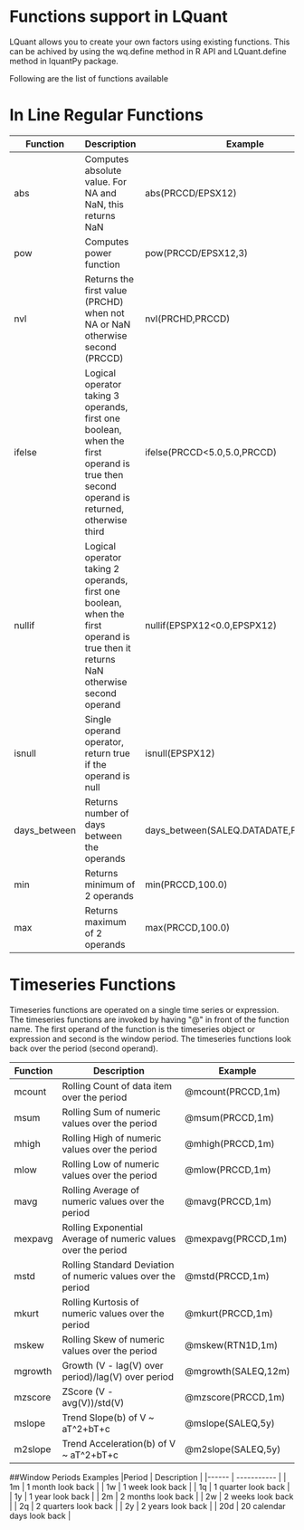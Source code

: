 # Functions support in LQuant

LQuant allows you to create your own factors using existing functions. This can be achived by using the wq.define method in R API and LQuant.define method in lquantPy package. 


Following are the list of functions available


# In Line Regular Functions

|Function | Description | Example |
|--------|-------------| --------|
| abs    |Computes absolute value. For NA and NaN, this returns NaN | abs(PRCCD/EPSX12) | 
| pow    |Computes power function | pow(PRCCD/EPSX12,3) | 
| nvl    |Returns the first value (PRCHD) when not NA or NaN otherwise second (PRCCD)| nvl(PRCHD,PRCCD) | 
| ifelse |Logical operator taking 3 operands, first one boolean, when the first operand is true then second operand is returned, otherwise  third| ifelse(PRCCD<5.0,5.0,PRCCD) | 
| nullif |Logical operator taking 2 operands, first one boolean, when the first operand is true then it returns NaN otherwise second operand| nullif(EPSPX12<0.0,EPSPX12) | 
| isnull |Single operand operator, return true if the operand is null | isnull(EPSPX12) |
| days_between |Returns number of days between the operands | days_between(SALEQ.DATADATE,POINTDATE) |
| min | Returns minimum of 2 operands| min(PRCCD,100.0) |
| max | Returns maximum of 2 operands| max(PRCCD,100.0) |


# Timeseries Functions

Timeseries functions are operated on a single time series or expression. The timeseries functions are invoked by having "@" in front of the function name. The first operand of the function is the timeseries object or expression and second is the window period. The timeseries functions look back over the period (second operand).  

|Function| Description | Example|
|--------|-------------|--------|
|mcount|Rolling Count of data item over the period|@mcount(PRCCD,1m)|
|msum|Rolling Sum of numeric values over the period|@msum(PRCCD,1m)|
|mhigh|Rolling High of numeric values over the period|@mhigh(PRCCD,1m)|
|mlow|Rolling Low of numeric values over the period|@mlow(PRCCD,1m)|
|mavg|Rolling Average of numeric values over the period|@mavg(PRCCD,1m)|
|mexpavg|Rolling Exponential Average of numeric values over the period|@mexpavg(PRCCD,1m)|
|mstd|Rolling Standard Deviation of numeric values over the period|@mstd(PRCCD,1m)|
|mkurt|Rolling Kurtosis of numeric values over the period|@mkurt(PRCCD,1m)|
|mskew|Rolling Skew of numeric values over the period|@mskew(RTN1D,1m)|
|mgrowth|Growth (V - lag(V) over period)/lag(V) over period|@mgrowth(SALEQ,12m)|
|mzscore|ZScore (V - avg(V))/std(V)|@mzscore(PRCCD,1m)|
|mslope|Trend Slope(b) of V ~ aT^2+bT+c|@mslope(SALEQ,5y)|
|m2slope|Trend Acceleration(b)  of V ~ aT^2+bT+c|@m2slope(SALEQ,5y)|


##Window Periods Examples
|Period | Description |
|------ | ----------- |
| 1m    | 1 month look back |
| 1w    | 1 week look back |
| 1q    | 1 quarter look back |
| 1y    | 1 year look back |
| 2m    | 2 months look back |
| 2w    | 2 weeks look back |
| 2q    | 2 quarters look back |
| 2y    | 2 years look back |
| 20d   | 20 calendar days look back |






